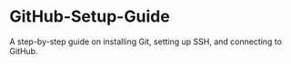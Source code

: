 # GitHub-Setup-Guide
A step-by-step guide on installing Git, setting up SSH, and connecting to GitHub.
